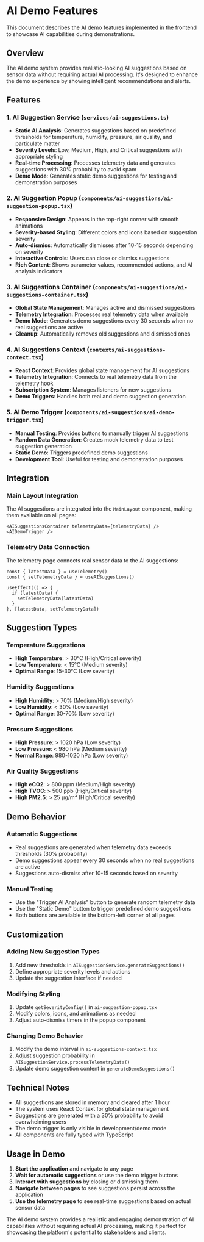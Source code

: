 # AI Demo Features

This document describes the AI demo features implemented in the frontend to showcase AI capabilities during demonstrations.

## Overview

The AI demo system provides realistic-looking AI suggestions based on sensor data without requiring actual AI processing. It's designed to enhance the demo experience by showing intelligent recommendations and alerts.

## Features

### 1. AI Suggestion Service (`services/ai-suggestions.ts`)

- **Static AI Analysis**: Generates suggestions based on predefined thresholds for temperature, humidity, pressure, air quality, and particulate matter
- **Severity Levels**: Low, Medium, High, and Critical suggestions with appropriate styling
- **Real-time Processing**: Processes telemetry data and generates suggestions with 30% probability to avoid spam
- **Demo Mode**: Generates static demo suggestions for testing and demonstration purposes

### 2. AI Suggestion Popup (`components/ai-suggestions/ai-suggestion-popup.tsx`)

- **Responsive Design**: Appears in the top-right corner with smooth animations
- **Severity-based Styling**: Different colors and icons based on suggestion severity
- **Auto-dismiss**: Automatically dismisses after 10-15 seconds depending on severity
- **Interactive Controls**: Users can close or dismiss suggestions
- **Rich Content**: Shows parameter values, recommended actions, and AI analysis indicators

### 3. AI Suggestions Container (`components/ai-suggestions/ai-suggestions-container.tsx`)

- **Global State Management**: Manages active and dismissed suggestions
- **Telemetry Integration**: Processes real telemetry data when available
- **Demo Mode**: Generates demo suggestions every 30 seconds when no real suggestions are active
- **Cleanup**: Automatically removes old suggestions and dismissed ones

### 4. AI Suggestions Context (`contexts/ai-suggestions-context.tsx`)

- **React Context**: Provides global state management for AI suggestions
- **Telemetry Integration**: Connects to real telemetry data from the telemetry hook
- **Subscription System**: Manages listeners for new suggestions
- **Demo Triggers**: Handles both real and demo suggestion generation

### 5. AI Demo Trigger (`components/ai-suggestions/ai-demo-trigger.tsx`)

- **Manual Testing**: Provides buttons to manually trigger AI suggestions
- **Random Data Generation**: Creates mock telemetry data to test suggestion generation
- **Static Demo**: Triggers predefined demo suggestions
- **Development Tool**: Useful for testing and demonstration purposes

## Integration

### Main Layout Integration

The AI suggestions are integrated into the `MainLayout` component, making them available on all pages:

```tsx
<AISuggestionsContainer telemetryData={telemetryData} />
<AIDemoTrigger />
```

### Telemetry Data Connection

The telemetry page connects real sensor data to the AI suggestions:

```tsx
const { latestData } = useTelemetry()
const { setTelemetryData } = useAISuggestions()

useEffect(() => {
  if (latestData) {
    setTelemetryData(latestData)
  }
}, [latestData, setTelemetryData])
```

## Suggestion Types

### Temperature Suggestions
- **High Temperature**: > 30°C (High/Critical severity)
- **Low Temperature**: < 15°C (Medium severity)
- **Optimal Range**: 15-30°C (Low severity)

### Humidity Suggestions
- **High Humidity**: > 70% (Medium/High severity)
- **Low Humidity**: < 30% (Low severity)
- **Optimal Range**: 30-70% (Low severity)

### Pressure Suggestions
- **High Pressure**: > 1020 hPa (Low severity)
- **Low Pressure**: < 980 hPa (Medium severity)
- **Normal Range**: 980-1020 hPa (Low severity)

### Air Quality Suggestions
- **High eCO2**: > 800 ppm (Medium/High severity)
- **High TVOC**: > 500 ppb (High/Critical severity)
- **High PM2.5**: > 25 μg/m³ (High/Critical severity)

## Demo Behavior

### Automatic Suggestions
- Real suggestions are generated when telemetry data exceeds thresholds (30% probability)
- Demo suggestions appear every 30 seconds when no real suggestions are active
- Suggestions auto-dismiss after 10-15 seconds based on severity

### Manual Testing
- Use the "Trigger AI Analysis" button to generate random telemetry data
- Use the "Static Demo" button to trigger predefined demo suggestions
- Both buttons are available in the bottom-left corner of all pages

## Customization

### Adding New Suggestion Types
1. Add new thresholds in `AISuggestionService.generateSuggestions()`
2. Define appropriate severity levels and actions
3. Update the suggestion interface if needed

### Modifying Styling
1. Update `getSeverityConfig()` in `ai-suggestion-popup.tsx`
2. Modify colors, icons, and animations as needed
3. Adjust auto-dismiss timers in the popup component

### Changing Demo Behavior
1. Modify the demo interval in `ai-suggestions-context.tsx`
2. Adjust suggestion probability in `AISuggestionService.processTelemetryData()`
3. Update demo suggestion content in `generateDemoSuggestions()`

## Technical Notes

- All suggestions are stored in memory and cleared after 1 hour
- The system uses React Context for global state management
- Suggestions are generated with a 30% probability to avoid overwhelming users
- The demo trigger is only visible in development/demo mode
- All components are fully typed with TypeScript

## Usage in Demo

1. **Start the application** and navigate to any page
2. **Wait for automatic suggestions** or use the demo trigger buttons
3. **Interact with suggestions** by closing or dismissing them
4. **Navigate between pages** to see suggestions persist across the application
5. **Use the telemetry page** to see real-time suggestions based on actual sensor data

The AI demo system provides a realistic and engaging demonstration of AI capabilities without requiring actual AI processing, making it perfect for showcasing the platform's potential to stakeholders and clients.
